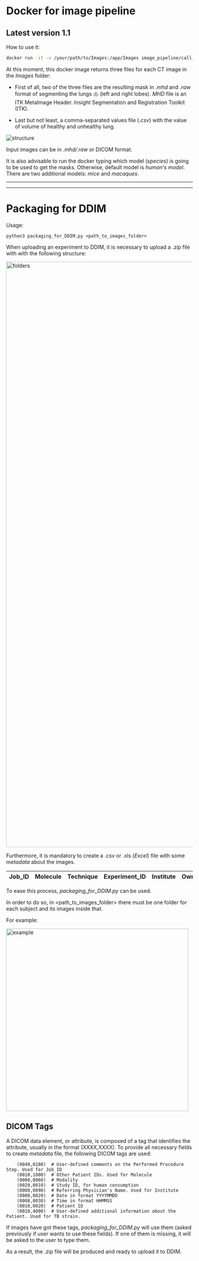 # Docker for image pipeline

## Latest version 1.1
How to use it:
```bash
docker run -it -v /your/path/to/Images:/app/Images image_pipeline/call_apply -v /your/path/to/Results:/app/Results [image] [species*]
```
At this moment, this docker image returns three files for each CT image in the *Images* folder:

  - First of all, two of the three files are the resulting mask in *.mhd* and *.raw* format of segmenting the lungs 🫁 (left and right lobes). *MHD* file is an ITK MetaImage Header. Insight Segmentation and Registration Toolkit (ITK).
  
  - Last but not least, a comma-separated values file (*.csv*) with the value of volume of healthy and unhealthy lung.
  
![structure](https://user-images.githubusercontent.com/72487236/127621083-6584a5f1-3af5-4758-8784-8b64d225f9ac.png)

Input images can be in *.mhd/.raw* or DICOM format.

It is also advisable to run the docker typing which model (*species*) is going to be used to get the masks. Otherwise, default model is *human's model*. There are two additional models: *mice* and *macaques*.   

-----------------------------------------------------------
-----------------------------------------------------------

# Packaging for DDIM

Usage: 
``` python3
python3 packaging_for_DDIM.py <path_to_images_folder>
```

When uploading an experiment to DDIM, it is necessary to upload a .zip file with with the following structure:

<img width="1578" alt="folders" src="https://user-images.githubusercontent.com/72487236/127639010-36f32487-eb7f-4ae3-9428-6b21367cf794.png">

Furthermore, it is mandatory to create a .csv or .xls (*Excel*) file with some *metadata* about the images. 

| Job_ID  | Molecule |	Technique |	Experiment_ID |	Institute |	Owner |	Date |	Time |	Subject_ID |	Linked_Experiment_ID |
| ------------- | ------------- | ------------- | ------------- | ------------- | ------------- | ------------- | ------------- | ------------- | ------------- |

To ease this process, *packaging_for_DDIM.py* can be used.

In order to do so, in <path_to_images_folder> there must be one folder for each subject and its images inside that.

For example:

<img width="492" alt="example" src="https://user-images.githubusercontent.com/72487236/127641163-a750734a-5470-40e0-bf93-4c457c7e1129.png">

## DICOM Tags
A DICOM data element, or attribute, is composed of a tag that identifies the attribute, usually in the format (XXXX,XXXX). To provide all necessary fields to create *metadata* file, the following DICOM tags are used:

        (0040,0280)  # User-defined comments on the Performed Procedure Step. Used for Job_ID
        (0010,1000)  # Other Patient IDs. Used for Molecule
        (0008,0060)  # Modality
        (0020,0010)  # Study ID, for human consumption
        (0008,0090)  # Referring Physician's Name. Used for Institute
        (0008,0020)  # Date in format YYYYMMDD
        (0008,0030)  # Time in format HHMMSS
        (0010,0020)  # Patient ID
        (0010,4000)  # User-defined additional information about the Patient. Used for TB strain.

If images have got these tags, *packaging_for_DDIM.py* will use them (asked previously if user wants to use these fields). If one of them is missing, it will be asked to the user to type them. 

As a result, the .zip file will be produced and ready to upload it to DDIM. 
